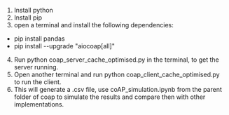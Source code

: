 1. Install python 
2. Install pip
3. open a terminal and install the following dependencies:
  - pip install pandas
  - pip install --upgrade "aiocoap[all]"
4. Run python coap_server_cache_optimised.py in the terminal, to get the server running.
5. Open another terminal and run python coap_client_cache_optimised.py to run the client.
6. This will generate a .csv file, use coAP_simulation.ipynb from the parent folder of coap to simulate the results and compare then with other implementations.

